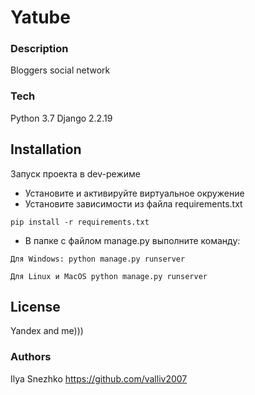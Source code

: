 # Yatube
### Description
Bloggers social network
### Tech
Python 3.7
Django 2.2.19

## Installation
Запуск проекта в dev-режиме
- Установите и активируйте виртуальное окружение
- Установите зависимости из файла requirements.txt
```
pip install -r requirements.txt
``` 
- В папке с файлом manage.py выполните команду:
```
Для Windows: python manage.py runserver

Для Linux и MacOS python manage.py runserver
```
## License
Yandex and me)))

### Authors
Ilya Snezhko https://github.com/valliv2007

